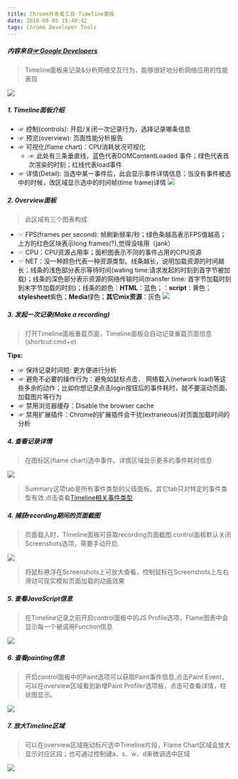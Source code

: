 ```yaml
---
title: Chrome开发者工具-Timeline面板
date: 2016-08-05 15:40:42
tags: Chrome Developer Tools
---
```

##### 内容来自[☞ Google Developers](https://developers.google.com/web/tools/chrome-devtools/profile/evaluate-performance/timeline-tool?hl=en)

> Timeline面板来记录&分析网络交互行为，能够很好地分析网络应用的性能表现  

![](https://developers.google.com/web/tools/chrome-devtools/profile/evaluate-performance/imgs/timeline-panel.png)

<!-- more -->

##### 1. Timeline面板介绍
* ☞ 控制(controls): 开启/关闭一次记录行为，选择记录哪条信息
* ☞ 预览(overview): 页面性能分析报告
* ☞ 可视化(flame chart)：CPU消耗状况可视化
    * ☞ 此处有三条垂直线，蓝色代表DOMContentLoaded 事件；绿色代表首次渲染的时刻；红线代表load事件
* ☞ 详情(Detail): 当选中某一事件后，此会显示事件详情信息；当没有事件被选中的时候，改区域显示选中的时间帧(time frame)详情
![](https://developers.google.com/web/tools/chrome-devtools/profile/evaluate-performance/imgs/timeline-annotated.png)

##### 2. Overview面板
> 此区域有三个图表构成  

* ☞ FPS(frames per second): 帧刷新频率/秒；绿色条越高表示FPS值越高；上方的红色区块表示long frames(?),觉得没啥用（jank）
* ☞ CPU：CPU资源占用率；面积图表示不同的事件占用的CPU资源
* ☞ NET：没一种颜色代表一种资源类型。线条越长，说明加载资源的时间越长；线条的浅色部分表示等待时间(wating  time:请求发起的时刻到首字节被加载)；线条的深色部分表示资源的网络传输时间(transfer time: 首字节加载时刻到末字节加载的时刻)；线条的颜色：**HTML**：蓝色；：**script**：黄色；**stylesheet**紫色；**Media**绿色；**其它mix资源**：灰色
![](https://developers.google.com/web/tools/chrome-devtools/profile/evaluate-performance/imgs/overview-annotated.jpg)

##### 3. 发起一次记录(Make a recording)
> 打开Timeline面板重载页面，Timeline面板会自动记录重载页面信息(shortcut:cmd+e)

**Tips:**
* ☞ 保持记录时间短: 更方便进行分析
* ☞ 避免不必要的操作行为：避免如鼠标点击、
网络载入(network load)等这些多余的动作；比如你想记录点击login按钮后的事件耗时，就不要滚动页面、加载图片等行为
* ☞ 禁用浏览器缓存：Disable the browser cache
* ☞ 禁用扩展插件：Chrome的扩展插件会干扰(extraneous)对页面加载时间的分析

##### 4. 查看记录详情
> 在图标区(flame chart)选中事件，详情区域显示更多的事件耗时信息

![](https://developers.google.com/web/tools/chrome-devtools/profile/evaluate-performance/imgs/details-pane.png)
> Summary这项tab是所有事件类型的父级面板。其它tab只对特定的事件类型有效.点击查看[Timeline相关事件类型](https://developers.google.com/web/tools/chrome-devtools/profile/evaluate-performance/performance-reference#common-timeline-event-properties)


##### 4. 捕获recording期间的页面截图
> 页面载入时，Timeline面板可获取recording页面截图.control面板默认关闭Screenshots选项，需要手动开启.  

![](https://developers.google.com/web/tools/chrome-devtools/profile/evaluate-performance/imgs/timeline-filmstrip.png)
> 将鼠标悬浮在Screenshots上可放大查看，控制鼠标在Screenshots上左右滑动可现实模拟页面加载的动画效果

##### 5. 查看JavaScript信息

> 在Timeline记录之前开启control面板中的JS Profile选项，Flame图表中会显示每一个被调用Function信息

![](https://developers.google.com/web/tools/chrome-devtools/profile/evaluate-performance/imgs/js-profile.png)

##### 6. 查看painting信息
> 开启control面板中的Paint选项可以获取Paint事件信息.点击Paint Event，可以在overview区域看到新增Paint Profiler选项板，点击可查看详情，柱状图显示。  

![](https://developers.google.com/web/tools/chrome-devtools/profile/evaluate-performance/imgs/paint-profiler.png)

##### 7. 放大Timeline区域
> 可以在overview区域拖动标尺选中Timeline片段，Flame Chart区域会放大显示对应区段；也可通过控制键a、s、w、d来微调选中区域

![](
https://developers.google.com/web/tools/chrome-devtools/profile/evaluate-performance/imgs/zoom.png)
